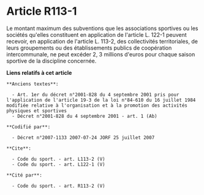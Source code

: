 # Article R113-1

Le montant maximum des subventions que les associations sportives ou les sociétés qu'elles constituent en application de
l'article L. 122-1 peuvent recevoir, en application de l'article L. 113-2, des collectivités territoriales, de leurs
groupements ou des établissements publics de coopération intercommunale, ne peut excéder 2, 3 millions d'euros pour chaque
saison sportive de la discipline concernée.

**Liens relatifs à cet article**

	**Anciens textes**:

	  - Art. 1er du décret n°2001-828 du 4 septembre 2001 pris pour l'application de l'article 19-3 de la loi n°84-610 du 16 juillet 1984 modifiée relative à l'organisation et à la promotion des activités physiques et sportives
	  - Décret n°2001-828 du 4 septembre 2001 - art. 1 (Ab)

	**Codifié par**:

	  - Décret n°2007-1133 2007-07-24 JORF 25 juillet 2007

	**Cite**:

	  - Code du sport. - art. L113-2 (V)
	  - Code du sport. - art. L122-1 (V)

	**Cité par**:

	  - Code du sport. - art. R113-2 (V)
